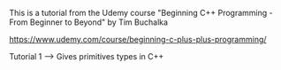 This is a tutorial from the Udemy course "Beginning C++ Programming - From Beginner to Beyond" by Tim Buchalka

https://www.udemy.com/course/beginning-c-plus-plus-programming/

Tutorial 1 --> Gives primitives types in C++